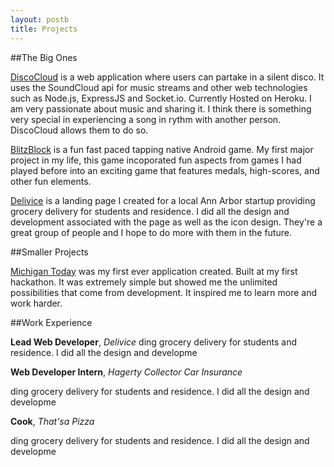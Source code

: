 ```yaml
---
layout: postb
title: Projects
---
```


##The Big Ones

[DiscoCloud](http://discocloud.herokuapp.com) is a web application where users can partake in a silent disco. It uses the SoundCloud api for music streams and other web technologies such as Node.js, ExpressJS and Socket.io. Currently Hosted on Heroku. I am very passionate about music and sharing it. I think there is something very special in experiencing a song in rythm with another person. DiscoCloud allows them to do so.

[BlitzBlock](http://goo.gl/zqblW9) is a fun fast paced tapping native Android game. My first major project in my life, this game incoporated fun aspects from games I had played before into an exciting game that features medals, high-scores, and other fun elements.

[Delivice](https://delivice.github.io) is a landing page I created for a local Ann Arbor startup providing grocery delivery for students and residence. I did all the design and development associated with the page as well as the icon design. They're a great group of people and I hope to do more with them in the future.

##Smaller Projects

[Michigan Today](http://goo.gl/zqblW9) was my first ever application created. Built at my first hackathon. It was extremely simple but showed me the unlimited possibilities that come from development. It inspired me to learn more and work harder.

##Work Experience

**Lead Web Developer**, *Delivice*
ding grocery delivery for students and residence. I did all the design and developme

**Web Developer Intern**, *Hagerty Collector Car Insurance*

ding grocery delivery for students and residence. I did all the design and developme

**Cook**, *That'sa Pizza*

ding grocery delivery for students and residence. I did all the design and developme

